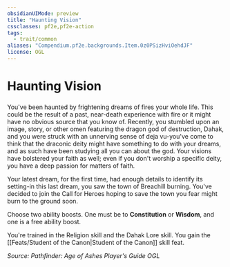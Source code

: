 ```yaml
---
obsidianUIMode: preview
title: "Haunting Vision"
cssclasses: pf2e,pf2e-action
tags:
  - trait/common
aliases: "Compendium.pf2e.backgrounds.Item.0z0PSizHviOehdJF"
license: OGL
---
```

# Haunting Vision

### 






You've been haunted by frightening dreams of fires your whole life. This could be the result of a past, near-death experience with fire or it might have no obvious source that you know of. Recently, you stumbled upon an image, story, or other omen featuring the dragon god of destruction, Dahak, and you were struck with an unnerving sense of deja vu-you've come to think that the draconic deity might have something to do with your dreams, and as such have been studying all you can about the god. Your visions have bolstered your faith as well; even if you don't worship a specific deity, you have a deep passion for matters of faith.

Your latest dream, for the first time, had enough details to identify its setting-in this last dream, you saw the town of Breachill burning. You've decided to join the Call for Heroes hoping to save the town you fear might burn to the ground soon.

Choose two ability boosts. One must be to **Constitution** or **Wisdom**, and one is a free ability boost.

You're trained in the Religion skill and the Dahak Lore skill. You gain the [[Feats/Student of the Canon|Student of the Canon]] skill feat.

*Source: Pathfinder: Age of Ashes Player's Guide*
*OGL*